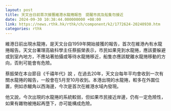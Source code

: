 ```yaml
---
layout: post
title: 天文台日前首次接獲維港水龍捲報告　提醒市民及船隻勿接近
date: 2024-09-30 10:38:44.000000000 +08:00
link: https://news.rthk.hk/rthk/ch/component/k2/1772624-20240930.htm
categories: rthk
---
```


維港日前出現水龍捲，是天文台自1959年開始接獲的報告，首次在維港內有水龍捲報告。天文台署理高級科學主任蔡振榮表示，市民如果見到水龍捲，應該要躲避或到室內地方，不應站著拍攝或等待水龍捲移近，船隻亦應該駛離水龍捲移動的方向，否則可能會有危險。

蔡振榮在本台節目《千禧年代》說 ，在過去20年，天文台每年平均會收到一次有關水龍捲的報告，一般會在5月至10月收到。本港出現的水龍捲，較多在外圍位置，例如赤鱲角以西海邊，今次是首次在維港水域內發現。

他又說，今次出現的水龍捲的系統較弱，但如果市民接近岸邊，仍有一定危險性，如果有雜物被捲起再墮下，亦可能構成危險。
